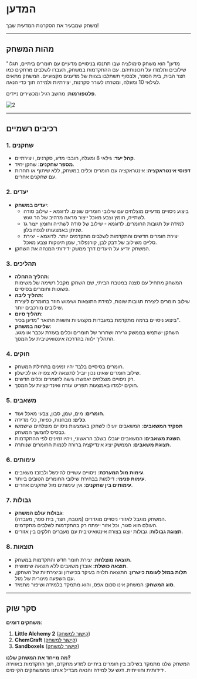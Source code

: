 # המדען

משחק שמבעיר את הסקרנות המדעית שבך!

---

## מהות המשחק

"מדען" הוא משחק סימולציה שבו תתנסו בניסויים מדעיים עם חומרים ביתיים, תגלו שילובים ותלמדו על תכונותיהם. עם ההתקדמות במשחק, תעברו לשלבים מרתקים כמו חצר הבית, בית הספר, ולבסוף תשתלבו בצוות של מדענים מקצועיים. המשחק מתאים לגילאי 10 ומעלה, ומטרתו לעורר סקרנות, יצירתיות ולמידה תוך כדי הנאה.

**פלטפורמות**: מחשב רגיל ומכשירים ניידים.

 ![2](https://github.com/user-attachments/assets/3c22910c-9d7e-4374-9a8e-9c52b9823b7b)


---

## רכיבים רשמיים

### 1. שחקנים  
- **קהל יעד**: גילאי 8 ומעלה, חובבי מדע, סקרנים, ויצירתיים.  
- **מספר שחקנים**: שחקן יחיד.  
- **דפוסי אינטראקציה**: אינטראקציה עם חומרים וכלים במשחק, ללא שיתוף או תחרות עם שחקנים אחרים.

### 2. יעדים  
- **יעדים במשחק**:  
  - ביצוע ניסויים מדעיים מוצלחים עם שילובי חומרים שונים. לדוגמא - שילוב סודה לשתייה, חומץ וצבע מאכל ייצור מראה מרהיב של הר געש. 
  - למידה על תגובות החומרים. לדוגמא - שילוב של סודה לשתייה וחומץ ייצור גז שניתן באמצעותו לנפח בלון. 
  - יצירת חומרים חדשים והתקדמות לשלבים מתקדמים יותר. לדוגמא - יצירת סליים משילוב של דבק לבן, קורנפלור, שמן תינוקות וצבע מאכל. 
- המשחק יודיע על היעדים דרך ממשק ידידותי המנחה את השחקן.

### 3. תהליכים  
- **תהליך התחלה**:  
  המשחק מתחיל עם סצנה במטבח הביתי, שם השחקן מקבל רשימה של משימות פשוטות וחומרים בסיסיים.  
- **תהליך ליבה**:  
  שילוב חומרים ליצירת תגובות שונות, למידת התוצאות ושימוש חוזר בחומרים ליצירת שילובים מורכבים יותר.  
- **תהליך סיום**:  
  ביצוע ניסויים ברמה מתקדמת במעבדות מקצועיות והשגת התואר "מדען בכיר".  
- **שליטה במשחק**:  
  השחקן ישתמש בממשק גרירה ושחרור של חומרים וכלים בעזרת עכבר או מגע. התהליך ילווה בהדרכה אינטואיטיבית על המסך.

### 4. חוקים  
- חומרים בסיסיים בלבד יהיו זמינים בתחילת המשחק.  
- שילוב חומרים שאינו נכון יוביל לתוצאה לא צפויה או לכישלון.  
- רק ניסויים מוצלחים יאפשרו גישה לחומרים וכלים חדשים.  
- חוקים ילמדו באמצעות תפריט עזרה ואינדיקציות על המסך.

### 5. משאבים  
- **חומרים**: מים, שמן, סבון, צבעי מאכל ועוד.  
- **כלים**: מבחנות, כפיות, כלי מדידה.  
- **תפקיד המשאבים**: המשאבים יועילו לשחקן באמצעות ניסויים מוצלחים שישמשו כבסיס להמשך המשחק.  
- **השגת משאבים**: המשאבים יוגבלו בשלב הראשוני, ויהיו זמינים לפי ההתקדמות.  
- **תצוגת משאבים**: הממשק יציג אינדיקציה ברורה לכמות החומרים שנותרה.

### 6. עימותים  
- **עימות מול המערכת**: ניסויים עשויים להיכשל ולבזבז משאבים.  
- **עימות פנימי**: דילמות בבחירת שילובי החומרים הטובים ביותר.  
- **עימותים בין שחקנים**: אין עימותים מול שחקנים אחרים.

### 7. גבולות  
- **גבולות עולם המשחק**:  
  המשחק מוגבל לאזורי ניסויים מוגדרים (מטבח, חצר, בית ספר, מעבדה).  
  העולם הוא סגור, וכל אזור ייפתח רק בהתקדמות לשלבים מתקדמים.  
- **תצוגת גבולות**: גבולות יוצגו בצורה אינטואיטיבית עם מעברים חלקים בין אזורים.

### 8. תוצאות  
- **תוצאה מוצלחת**: יצירת חומר חדש והתקדמות במשחק.  
- **תוצאה כושלת**: אובדן משאבים ללא תוצאה שימושית.  
- **תלות במזל לעומת כישרון**: התוצאה תלויה בעיקר בכישרון וביצירתיות של השחקן, עם השפעה מינורית של מזל.  
- **סוג המשחק**: המשחק אינו סכום אפס, והוא מתמקד בלמידה ושיפור מתמיד.

---

## סקר שוק

**משחקים דומים**:  
1. **Little Alchemy 2** ([קישור למשחק](https://littlealchemy2.com))  
2. **ChemCraft** ([קישור למשחק](https://chemcraft-gaming.fandom.com/wiki/ChemCraft_Gaming_Wiki))  
3. **Sandboxels** ([קישור למשחק](https://sandboxels.r74n.com))  

**מה מייחד את המשחק שלנו?**  
המשחק שלנו מתמקד בשילוב בין חומרים ביתיים למדע מתקדם, תוך התקדמות באווירה ידידותית וחווייתית. דגש על למידה והנאה מבדיל אותנו מהמשחקים הקיימים.
